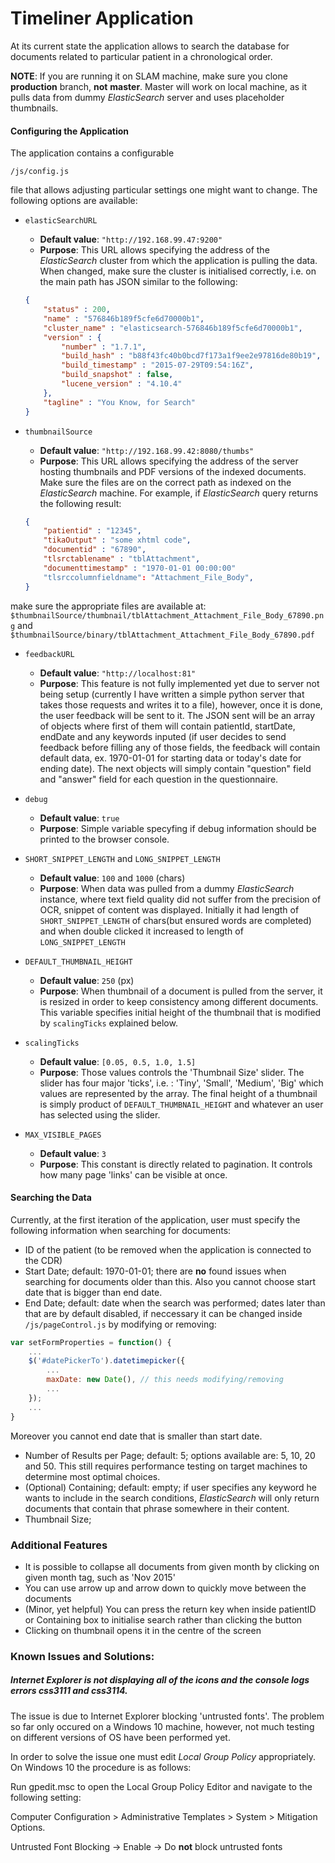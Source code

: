 # Timeliner Application

At its current state the application allows to search the database for documents related to particular patient in a chronological order. 

**NOTE**: If you are running it on SLAM machine, make sure you clone **production** branch, **not** **master**. Master will work on local machine, as it pulls data from dummy *ElasticSearch* server and uses placeholder thumbnails.

#### Configuring the Application
The application contains a configurable 
```
/js/config.js
``` 
file that allows adjusting particular settings one might want to change. The following options are available:

* `elasticSearchURL`
    + **Default value**: `"http://192.168.99.47:9200"`
    + **Purpose**: This URL allows specifying the address of the *ElasticSearch* cluster from which the application is pulling the data. When changed, make sure the cluster is initialised correctly, i.e. on the main path has JSON similar to the following:

    ```json
    {
        "status" : 200,
        "name" : "576846b189f5cfe6d70000b1",
        "cluster_name" : "elasticsearch-576846b189f5cfe6d70000b1",
        "version" : {
            "number" : "1.7.1",
            "build_hash" : "b88f43fc40b0bcd7f173a1f9ee2e97816de80b19",
            "build_timestamp" : "2015-07-29T09:54:16Z",
            "build_snapshot" : false,
            "lucene_version" : "4.10.4"
        },
        "tagline" : "You Know, for Search"
    }
    ```

* `thumbnailSource`
    + **Default value**: `"http://192.168.99.42:8080/thumbs"`
    + **Purpose**: This URL allows specifying the address of the server hosting thumbnails and PDF versions of the indexed documents. Make sure the files are on the correct path as indexed on the *ElasticSearch* machine. For example, if *ElasticSearch* query returns the following result:
    
    ```json
    {
        "patientid" : "12345",
        "tikaOutput" : "some xhtml code",
        "documentid" : "67890",
        "tlsrctablename" : "tblAttachment",
        "documenttimestamp" : "1970-01-01 00:00:00"
        "tlsrccolumnfieldname": "Attachment_File_Body",
    }
    ```
    
make sure the appropriate files are available at:
`$thumbnailSource/thumbnail/tblAttachment_Attachment_File_Body_67890.png` and `$thumbnailSource/binary/tblAttachment_Attachment_File_Body_67890.pdf`

* `feedbackURL`
    + **Default value**: `"http://localhost:81"`
    + **Purpose**: This feature is not fully implemented yet due to server not being setup (currently I have written a simple python server that takes those requests and writes it to a file), however, once it is done, the user feedback will be sent to it. The JSON sent will be an array of objects where first of them will contain patientId, startDate, endDate and any keywords inputed (if user decides to send feedback before filling any of those fields, the feedback will contain default data, ex. 1970-01-01 for starting data or today's date for ending date). The next objects will simply contain "question" field and "answer" field for each question in the questionnaire. 

* `debug`
    + **Default value**: `true`
    + **Purpose**: Simple variable specyfing if debug information should be printed to the browser console.

* `SHORT_SNIPPET_LENGTH` and `LONG_SNIPPET_LENGTH`
    + **Default value**: `100` and `1000` (chars)
    + **Purpose**: When data was pulled from a dummy *ElasticSearch* instance, where text field quality did not suffer from the precision of OCR, snippet of content was displayed. Initially it had length of `SHORT_SNIPPET_LENGTH` of chars(but ensured words are completed) and when double clicked it increased to length of `LONG_SNIPPET_LENGTH`

* `DEFAULT_THUMBNAIL_HEIGHT`
    + **Default value**: `250` (px)
    + **Purpose**: When thumbnail of a document is pulled from the server, it is resized in order to keep consistency among different documents. This variable specifies initial height of the thumbnail that is modified by `scalingTicks` explained below.

* `scalingTicks`
    + **Default value**: `[0.05, 0.5, 1.0, 1.5]`
    + **Purpose**: Those values controls the 'Thumbnail Size' slider. The slider has four major 'ticks', i.e. : 'Tiny', 'Small', 'Medium', 'Big' which values are represented by the array. The final height of a thumbnail is simply product of `DEFAULT_THUMBNAIL_HEIGHT` and whatever an user has selected using the slider.

* `MAX_VISIBLE_PAGES`
    + **Default value**: `3`
    + **Purpose**: This constant is directly related to pagination. It controls how many page 'links' can be visible at once.



#### Searching the Data

Currently, at the first iteration of the application, user must specify the following information when searching for documents:
* ID of the patient (to be removed when the application is connected to the CDR)
* Start Date; default: 1970-01-01; there are **no** found issues when searching for documents older than this. Also you cannot choose start date that is bigger than end date.
* End Date; default: date when the search was performed; dates later than that are by default disabled, if neccessary it can be changed inside `/js/pageControl.js` by modifying or removing:

```javascript
var setFormProperties = function() {
    ...
	$('#datePickerTo').datetimepicker({
        ...
		maxDate: new Date(), // this needs modifying/removing
        ...
	});
	...
}
```
Moreover you cannot end date that is smaller than start date.

* Number of Results per Page; default: 5; options available are: 5, 10, 20 and 50. This still requires performance testing on target machines to determine most optimal choices. 
* (Optional) Containing; default: empty; if user specifies any keyword he wants to include in the search conditions, *ElasticSearch* will only return documents that contain that phrase somewhere in their content. 
* Thumbnail Size;

### Additional Features

* It is possible to collapse all documents from given month by clicking on given month tag, such as 'Nov 2015'
* You can use arrow up and arrow down to quickly move between the documents
* (Minor, yet helpful) You can press the return key when inside patientID or Containing box to initialise search rather than clicking the button
* Clicking on thumbnail opens it in the centre of the screen

### Known Issues and Solutions:

##### Internet Explorer is not displaying all of the icons and the console logs errors css3111 and css3114.
The issue is due to Internet Explorer blocking 'untrusted fonts'. The problem so far only occured on a Windows 10 machine, however, not much testing on different versions of OS have been performed yet.

In order to solve the issue one must edit *Local Group Policy* appropriately. On Windows 10 the procedure is as follows: 

Run gpedit.msc to open the Local Group Policy Editor and navigate to the following setting:


Computer Configuration > Administrative Templates > System > Mitigation Options.


Untrusted Font Blocking -> Enable -> Do **not** block untrusted fonts